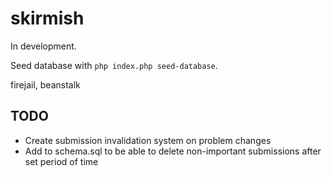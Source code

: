 # skirmish

In development.

Seed database with `php index.php seed-database`.

firejail, beanstalk

## TODO

- Create submission invalidation system on problem changes
- Add to schema.sql to be able to delete non-important submissions after set period of time
